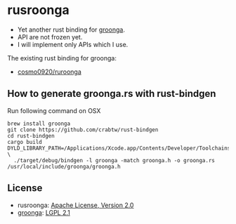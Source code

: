 rusroonga
=========

* Yet another rust binding for [groonga](https://github.com/groonga/groonga).
* API are not frozen yet.
* I will implement only APIs which I use.

The existing rust binding for groonga:

* [cosmo0920/ruroonga](https://github.com/cosmo0920/ruroonga)


## How to generate groonga.rs with rust-bindgen

Run following command on OSX

```
brew install groonga
git clone https://github.com/crabtw/rust-bindgen
cd rust-bindgen
cargo build
DYLD_LIBRARY_PATH=/Applications/Xcode.app/Contents/Developer/Toolchains/XcodeDefault.xctoolchain/usr/lib \
  ./target/debug/bindgen -l groonga -match groonga.h -o groonga.rs /usr/local/include/groonga/groonga.h
```

## License

* rusroonga: [Apache License, Version 2.0](http://www.apache.org/licenses/LICENSE-2.0)
* [groonga](https://github.com/groonga/groonga): [LGPL 2.1](https://github.com/groonga/groonga/blob/master/COPYING)
